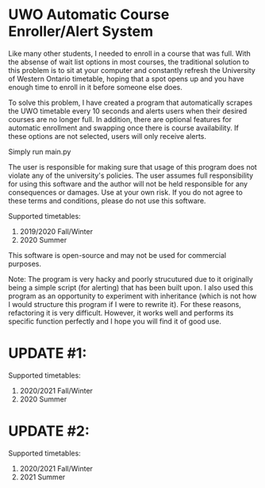 # UWO Automatic Course Enroller/Alert System

Like many other students, I needed to enroll in a course that was full. With the absense of wait list options in most courses, the traditional solution to this problem is to sit at your computer and constantly refresh the University of Western Ontario timetable, hoping that a spot opens up and you have enough time to enroll in it before someone else does. 

To solve this problem, I have created a program that automatically scrapes the UWO timetable every 10 seconds and alerts users when their desired courses are no longer full. In addition, there are optional features for automatic enrollment and swapping once there is course availability. If these options are not selected, users will only receive alerts.

Simply run main.py

The user is responsible for making sure that usage of this program does not violate any of the university's policies. The user assumes
full responsibility for using this software and the author will not be held responsible for any consequences or damages. Use at your own
risk. If you do not agree to these terms and conditions, please do not use this software.

Supported timetables:

1. 2019/2020 Fall/Winter
2. 2020 Summer

This software is open-source and may not be used for commercial purposes.

Note: The program is very hacky and poorly strucutured due to it originally being a simple script (for alerting) that has been built upon. I also used this program as an opportunity to experiment with inheritance (which is not how I would structure this program if I were to rewrite it). For these reasons, refactoring it is very difficult. However, it works well and performs its specific function perfectly and I hope you will find it of good use.

# UPDATE #1:

Supported timetables:

1. 2020/2021 Fall/Winter
2. 2020 Summer


# UPDATE #2:

Supported timetables:

1. 2020/2021 Fall/Winter
2. 2021 Summer

